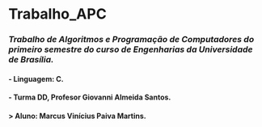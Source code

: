 # Trabalho_APC
### *Trabalho de Algoritmos e Programação de Computadores do primeiro semestre do curso de Engenharias da Universidade de Brasília.*
#### **- Linguagem: C.**
#### **- Turma DD, Profesor Giovanni Almeida Santos.**
#### > Aluno: Marcus Vinícius Paiva Martins.
